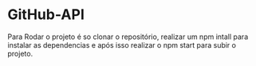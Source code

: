 # GitHub-API

Para Rodar o projeto é so clonar o repositório, realizar um npm intall para instalar as dependencias e após isso realizar o npm start para subir o projeto.
